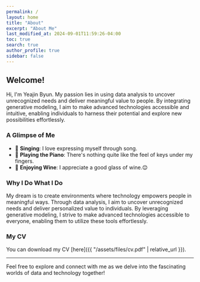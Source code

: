 ```yaml
---
permalink: /
layout: home
title: "About"
excerpt: "About Me"
last_modified_at: 2024-09-01T11:59:26-04:00
toc: true
search: true
author_profile: true
sidebar: false
---
```



## Welcome!
Hi, I'm Yeajin Byun. My passion lies in using data analysis to uncover unrecognized needs and deliver meaningful value to people. By integrating generative modeling, I aim to make advanced technologies accessible and intuitive, enabling individuals to harness their potential and explore new possibilities effortlessly.


### A Glimpse of Me
- 🎤 **Singing**: I love expressing myself through song.
- 🎹 **Playing the Piano**: There's nothing quite like the feel of keys under my fingers.
- 🍷 **Enjoying Wine**: I appreciate a good glass of wine.😌

### Why I Do What I Do
My dream is to create environments where technology empowers people in meaningful ways. Through data analysis, I aim to uncover unrecognized needs and deliver personalized value to individuals. By leveraging generative modeling, I strive to make advanced technologies accessible to everyone, enabling them to utilize these tools effortlessly.

### My CV
You can download my CV [here]({{ "/assets/files/cv.pdf" | relative_url }}).

---

Feel free to explore and connect with me as we delve into the fascinating worlds of data and technology together!
